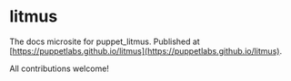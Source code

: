# litmus

The docs microsite for puppet_litmus.
Published at [https://puppetlabs.github.io/litmus](https://puppetlabs.github.io/litmus).

All contributions welcome!
